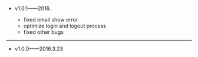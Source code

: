 


* v1.0.1——2016.

  - fixed email show error
  - optimize login and logout process
  - fixed other bugs


***

* v1.0.0——2016.3.23